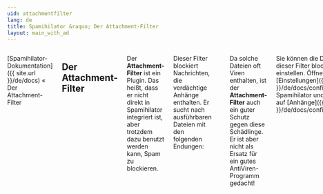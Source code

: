 ```yaml
---
uid: attachmentfilter
lang: de
title: Spamihilator &raquo; Der Attachment-Filter
layout: main_with_ad
---
```


<div class="row">
<div class="twelve columns" markdown="1">

[Spamihilator-Dokumentation]({{ site.url }}/de/docs) &laquo; Der Attachment-Filter

## Der Attachment-Filter

Der **Attachment-Filter** ist ein Plugin. Das heißt, dass er nicht direkt in Spamihilator integriert ist, aber trotzdem dazu benutzt werden kann, Spam zu blockieren.

Dieser Filter blockiert Nachrichten, die verdächtige Anhänge enthalten. Er sucht nach ausführbaren Dateien mit den folgenden Endungen:

    .com, .scr, .pif, .bat, .exe, .vbs, .bas, .cmd,
    .cpl, .lnk, .reg, .vb, .vbe, .wsh

Da solche Dateien oft Viren enthalten, ist der **Attachment-Filter** auch ein guter Schutz gegen diese Schädlinge. Er ist aber nicht als Ersatz für ein gutes AntiViren-Programm gedacht!

Sie können die Dateitypen, die dieser Filter blockieren soll, einstellen. Öffnen Sie dazu die [Einstellungen]({{ site.url }}/de/docs/config) von Spamihilator und klicken Sie auf [Anhänge]({{ site.url }}/de/docs/configattachments).

</div>
</div>
